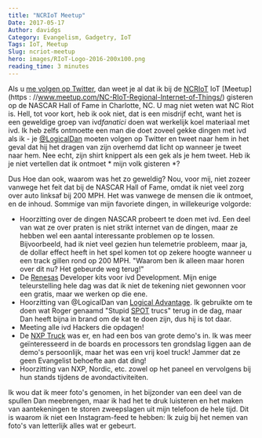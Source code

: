 ```yaml
---
title: "NCRIoT Meetup"
Date: 2017-05-17
Author: davidgs
Category: Evangelism, Gadgetry, IoT
Tags: IoT, Meetup
Slug: ncriot-meetup
hero: images/RIoT-Logo-2016-200x100.png
reading_time: 3 minutes
---
```


Als u [me volgen op Twitter](https://twitter.com/davidgsIoT), dan weet je al dat ik bij de [NCRIoT](http://www.ncriot.org) IoT [Meetup] (https : //www.meetup.com/NC-RIoT-Regional-Internet-of-Things/) gisteren op de NASCAR Hall of Fame in Charlotte, NC. U mag niet weten wat NC Riot is. Hell, tot voor kort, heb ik ook niet, dat is een misdrijf echt, want het is een geweldige groep van ivd*fanatici* doen wat werkelijk koel materiaal met ivd. Ik heb zelfs ontmoette een man die doet zoveel gekke dingen met ivd als ik - je [@LogicalDan](https://www.meetup.com/NC-RIoT-Regional-Internet-of-Things/) moeten volgen op Twitter en tweet naar hem in het geval dat hij het dragen van zijn overhemd dat licht op wanneer je tweet naar hem. Nee echt, zijn shirt knippert als een gek als je hem tweet. Heb ik je niet vertellen dat ik ontmoet * mijn volk gisteren *?

Dus Hoe dan ook, waarom was het zo geweldig? Nou, voor mij, niet zozeer vanwege het feit dat bij de NASCAR Hall of Fame, omdat ik niet veel zorg over auto linksaf bij 200 MPH. Het was vanwege de mensen die ik ontmoet, en de inhoud. Sommige van mijn favoriete dingen, in willekeurige volgorde:

- Hoorzitting over de dingen NASCAR probeert te doen met ivd. Een deel van wat ze over praten is niet strikt internet van de dingen, maar ze hebben wel een aantal interessante problemen op te lossen. Bijvoorbeeld, had ik niet veel gezien hun telemetrie probleem, maar ja, de dollar effect heeft in het spel komen tot op zekere hoogte wanneer u een track gillen rond op 200 MPH. "Waarom ben ik alleen maar horen over dit nu? Het gebeurde weg terug!"
- De [Renesas](http://renesas.com/) Developer kits voor ivd Development. Mijn enige teleurstelling hele dag was dat ik niet de tekening niet gewonnen voor een gratis, maar we werken op die ene.
- Hoorzitting van @LogicalDan van [Logical Advantage](http://logicaladvantage.com). Ik gebruikte om te doen wat Roger genaamd "Stupid [SPOT](http://sunspotdev.org/) trucs" terug in de dag, maar Dan heeft bijna in brand om de kat te doen zijn, dus hij is tot daar.
- Meeting alle ivd Hackers die opdagen!
- De [NXP Truck](http://iot.nxp.com) was er, en had een bos van grote demo's in. Ik was meer geïnteresseerd in de boards en processors ten grondslag liggen aan de demo's persoonlijk, maar het was een vrij koel truck! Jammer dat ze geen Evangelist behoefte aan dat ding!
- Hoorzitting van NXP, Nordic, etc. zowel op het paneel en vervolgens bij hun stands tijdens de avondactiviteiten.

Ik wou dat ik meer foto's genomen, in het bijzonder van een deel van de spullen Dan meebrengen, maar ik had het te druk luisteren en het maken van aantekeningen te storen zweepslagen uit mijn telefoon de hele tijd. Dit is waarom ik niet een Instagram-feed te hebben: Ik zuig bij het nemen van foto's van letterlijk alles wat er gebeurt.

